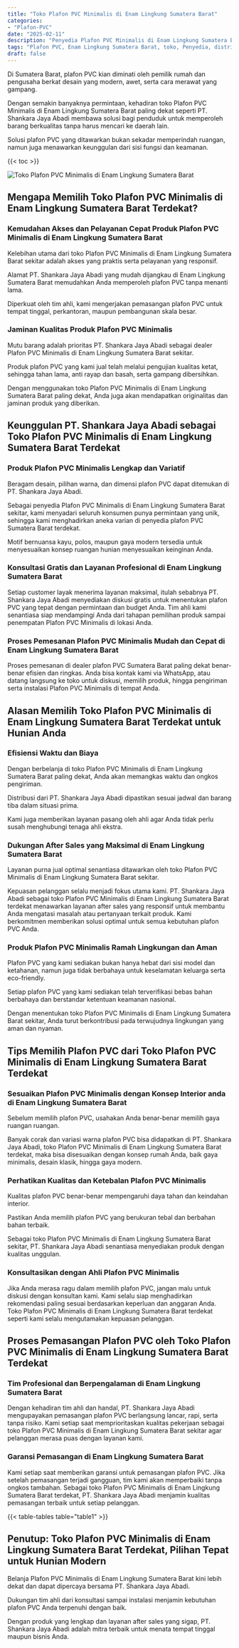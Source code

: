 ```yaml
---
title: "Toko Plafon PVC Minimalis di Enam Lingkung Sumatera Barat"
categories: 
- "Plafon-PVC"
date: "2025-02-11"
description: "Penyedia Plafon PVC Minimalis di Enam Lingkung Sumatera Barat untuk rumah, kantor, serta gerai. Produk unggulan, pilihan motif, warna elegan, dengan layanan instalasi ditangani oleh tim profesional serta kepastian resmi!|Jasa penyediaan Plafon PVC Minimalis di Enam Lingkung Sumatera Barat untuk keperluan hunian, office, maupun ritel, dengan produk unggulan dan instalasi oleh tenaga ahli profesional serta jaminan resmi.|Pilihan Plafon PVC Minimalis di Enam Lingkung Sumatera Barat yang andal untuk rumah, kantor, serta gerai, bersama plafon terbaik dan pemasangan dikerjakan oleh teknisi berpengalaman dan kepastian resmi.|Distribusi Plafon PVC Minimalis di Enam Lingkung Sumatera Barat bagi rumah, perkantoran, dan toko, dengan plafon unggulan dan instalasi oleh tim profesional, disertai dengan kepastian resmi.}"
tags: "Plafon PVC, Enam Lingkung Sumatera Barat, toko, Penyedia, distributor"
draft: false
---
```


Di Sumatera Barat, plafon PVC kian diminati oleh pemilik rumah dan pengusaha berkat desain yang modern, awet, serta cara merawat yang gampang.

Dengan semakin banyaknya permintaan, kehadiran toko Plafon PVC Minimalis di Enam Lingkung Sumatera Barat paling dekat seperti PT. Shankara Jaya Abadi membawa solusi bagi penduduk untuk memperoleh barang berkualitas tanpa harus mencari ke daerah lain.

Solusi plafon PVC yang ditawarkan bukan sekadar memperindah ruangan, namun juga menawarkan keunggulan dari sisi fungsi dan keamanan.

{{< toc >}}

![Toko Plafon PVC Minimalis di Enam Lingkung Sumatera Barat](/images/Plafon-PVC/Toko-Plafon-PVC-Minimalis-di-Enam-Lingkung-Sumatera-Barat.png)


## Mengapa Memilih Toko Plafon PVC Minimalis di Enam Lingkung Sumatera Barat Terdekat?

### Kemudahan Akses dan Pelayanan Cepat Produk Plafon PVC Minimalis di Enam Lingkung Sumatera Barat

Kelebihan utama dari toko Plafon PVC Minimalis di Enam Lingkung Sumatera Barat sekitar adalah akses yang praktis serta pelayanan yang responsif.

Alamat PT. Shankara Jaya Abadi yang mudah dijangkau di Enam Lingkung Sumatera Barat memudahkan Anda memperoleh plafon PVC tanpa menanti lama.

Diperkuat oleh tim ahli, kami mengerjakan pemasangan plafon PVC untuk tempat tinggal, perkantoran, maupun pembangunan skala besar.

### Jaminan Kualitas Produk Plafon PVC Minimalis

Mutu barang adalah prioritas PT. Shankara Jaya Abadi sebagai dealer Plafon PVC Minimalis di Enam Lingkung Sumatera Barat sekitar.

Produk plafon PVC yang kami jual telah melalui pengujian kualitas ketat, sehingga tahan lama, anti rayap dan basah, serta gampang dibersihkan.

Dengan menggunakan toko Plafon PVC Minimalis di Enam Lingkung Sumatera Barat paling dekat, Anda juga akan mendapatkan originalitas dan jaminan produk yang diberikan.

## Keunggulan PT. Shankara Jaya Abadi sebagai Toko Plafon PVC Minimalis di Enam Lingkung Sumatera Barat Terdekat

### Produk Plafon PVC Minimalis Lengkap dan Variatif

Beragam desain, pilihan warna, dan dimensi plafon PVC dapat ditemukan di PT. Shankara Jaya Abadi.

Sebagai penyedia Plafon PVC Minimalis di Enam Lingkung Sumatera Barat sekitar, kami menyadari seluruh konsumen punya permintaan yang unik, sehingga kami menghadirkan aneka varian di penyedia plafon PVC Sumatera Barat terdekat.

Motif bernuansa kayu, polos, maupun gaya modern tersedia untuk menyesuaikan konsep ruangan hunian menyesuaikan keinginan Anda.

### Konsultasi Gratis dan Layanan Profesional di Enam Lingkung Sumatera Barat

Setiap customer layak menerima layanan maksimal, itulah sebabnya PT. Shankara Jaya Abadi menyediakan diskusi gratis untuk menentukan plafon PVC yang tepat dengan permintaan dan budget Anda. Tim ahli kami senantiasa siap mendampingi Anda dari tahapan pemilihan produk sampai penempatan Plafon PVC Minimalis di lokasi Anda.

### Proses Pemesanan Plafon PVC Minimalis Mudah dan Cepat di Enam Lingkung Sumatera Barat

Proses pemesanan di dealer plafon PVC Sumatera Barat paling dekat benar-benar efisien dan ringkas. Anda bisa kontak kami via WhatsApp, atau datang langsung ke toko untuk diskusi, memilih produk, hingga pengiriman serta instalasi Plafon PVC Minimalis di tempat Anda.

## Alasan Memilih Toko Plafon PVC Minimalis di Enam Lingkung Sumatera Barat Terdekat untuk Hunian Anda

### Efisiensi Waktu dan Biaya

Dengan berbelanja di toko Plafon PVC Minimalis di Enam Lingkung Sumatera Barat paling dekat, Anda akan memangkas waktu dan ongkos pengiriman.

Distribusi dari PT. Shankara Jaya Abadi dipastikan sesuai jadwal dan barang tiba dalam situasi prima.

Kami juga memberikan layanan pasang oleh ahli agar Anda tidak perlu susah menghubungi tenaga ahli ekstra.

### Dukungan After Sales yang Maksimal di Enam Lingkung Sumatera Barat

Layanan purna jual optimal senantiasa ditawarkan oleh toko Plafon PVC Minimalis di Enam Lingkung Sumatera Barat sekitar.

Kepuasan pelanggan selalu menjadi fokus utama kami. PT. Shankara Jaya Abadi sebagai toko Plafon PVC Minimalis di Enam Lingkung Sumatera Barat terdekat menawarkan layanan after sales yang responsif untuk membantu Anda mengatasi masalah atau pertanyaan terkait produk. Kami berkomitmen memberikan solusi optimal untuk semua kebutuhan plafon PVC Anda.

### Produk Plafon PVC Minimalis Ramah Lingkungan dan Aman

Plafon PVC yang kami sediakan bukan hanya hebat dari sisi model dan ketahanan, namun juga tidak berbahaya untuk keselamatan keluarga serta eco-friendly.

Setiap plafon PVC yang kami sediakan telah terverifikasi bebas bahan berbahaya dan berstandar ketentuan keamanan nasional.

Dengan menentukan toko Plafon PVC Minimalis di Enam Lingkung Sumatera Barat sekitar, Anda turut berkontribusi pada terwujudnya lingkungan yang aman dan nyaman.

## Tips Memilih Plafon PVC dari Toko Plafon PVC Minimalis di Enam Lingkung Sumatera Barat Terdekat

### Sesuaikan Plafon PVC Minimalis dengan Konsep Interior anda di Enam Lingkung Sumatera Barat

Sebelum memilih plafon PVC, usahakan Anda benar-benar memilih gaya ruangan ruangan.

Banyak corak dan variasi warna plafon PVC bisa didapatkan di PT. Shankara Jaya Abadi, toko Plafon PVC Minimalis di Enam Lingkung Sumatera Barat terdekat, maka bisa disesuaikan dengan konsep rumah Anda, baik gaya minimalis, desain klasik, hingga gaya modern.

### Perhatikan Kualitas dan Ketebalan Plafon PVC Minimalis

Kualitas plafon PVC benar-benar mempengaruhi daya tahan dan keindahan interior.

Pastikan Anda memilih plafon PVC yang berukuran tebal dan berbahan bahan terbaik.

Sebagai toko Plafon PVC Minimalis di Enam Lingkung Sumatera Barat sekitar, PT. Shankara Jaya Abadi senantiasa menyediakan produk dengan kualitas unggulan.

### Konsultasikan dengan Ahli Plafon PVC Minimalis

Jika Anda merasa ragu dalam memilih plafon PVC, jangan malu untuk diskusi dengan konsultan kami. Kami selalu siap menghadirkan rekomendasi paling sesuai berdasarkan keperluan dan anggaran Anda. Toko Plafon PVC Minimalis di Enam Lingkung Sumatera Barat terdekat seperti kami selalu mengutamakan kepuasan pelanggan.

## Proses Pemasangan Plafon PVC oleh Toko Plafon PVC Minimalis di Enam Lingkung Sumatera Barat Terdekat

### Tim Profesional dan Berpengalaman di Enam Lingkung Sumatera Barat

Dengan kehadiran tim ahli dan handal, PT. Shankara Jaya Abadi mengupayakan pemasangan plafon PVC berlangsung lancar, rapi, serta tanpa risiko. Kami setiap saat memprioritaskan kualitas pekerjaan sebagai toko Plafon PVC Minimalis di Enam Lingkung Sumatera Barat sekitar agar pelanggan merasa puas dengan layanan kami.

### Garansi Pemasangan di Enam Lingkung Sumatera Barat

Kami setiap saat memberikan garansi untuk pemasangan plafon PVC. Jika setelah pemasangan terjadi gangguan, tim kami akan memperbaiki tanpa ongkos tambahan. Sebagai toko Plafon PVC Minimalis di Enam Lingkung Sumatera Barat terdekat, PT. Shankara Jaya Abadi menjamin kualitas pemasangan terbaik untuk setiap pelanggan.

{{< table-tables table="table1" >}}

## Penutup: Toko Plafon PVC Minimalis di Enam Lingkung Sumatera Barat Terdekat, Pilihan Tepat untuk Hunian Modern

Belanja Plafon PVC Minimalis di Enam Lingkung Sumatera Barat kini lebih dekat dan dapat dipercaya bersama PT. Shankara Jaya Abadi.

Dukungan tim ahli dari konsultasi sampai instalasi menjamin kebutuhan plafon PVC Anda terpenuhi dengan baik.

Dengan produk yang lengkap dan layanan after sales yang sigap, PT. Shankara Jaya Abadi adalah mitra terbaik untuk menata tempat tinggal maupun bisnis Anda.